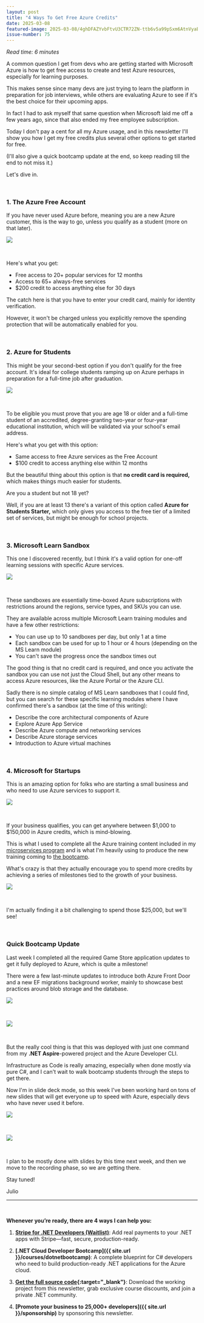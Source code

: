 ```yaml
---
layout: post
title: "4 Ways To Get Free Azure Credits"
date: 2025-03-08
featured-image: 2025-03-08/4ghDFAZYvbFtvU3CTR72ZN-ttb6v5a99pSxm6AtnVyaEc.jpeg
issue-number: 75
---
```


*Read time: 6 minutes*
​

A common question I get from devs who are getting started with Microsoft Azure is how to get free access to create and test Azure resources, especially for learning purposes.

This makes sense since many devs are just trying to learn the platform in preparation for job interviews, while others are evaluating Azure to see if it's the best choice for their upcoming apps.

In fact I had to ask myself that same question when Microsoft laid me off a few years ago, since that also ended my free employee subscription.

Today I don't pay a cent for all my Azure usage, and in this newsletter I'll show you how I get my free credits plus several other options to get started for free.

(I'll also give a quick bootcamp update at the end, so keep reading till the end to not miss it.)

Let's dive in.

​

### **1. The Azure Free Account**
If you have never used Azure before, meaning you are a new Azure customer, this is the way to go, unless you qualify as a student (more on that later).


![](/assets/images/2025-03-08/4ghDFAZYvbFtvU3CTR72ZN-jujH9CfZna8tZ1MC7eaiRt.jpeg)

​

Here's what you get:

*   <span>Free access to 20+ popular services for 12 months</span>
*   <span>Access to 65+ always-free services</span>
*   <span>$200 credit to access anything else for 30 days</span>

The catch here is that you have to enter your credit card, mainly for identity verification. 

However, it won't be charged unless you explicitly remove the spending protection that will be automatically enabled for you.

​

### **2. Azure for Students**
This might be your second-best option if you don't qualify for the free account. It's ideal for college students ramping up on Azure perhaps in preparation for a full-time job after graduation.


![](/assets/images/2025-03-08/4ghDFAZYvbFtvU3CTR72ZN-pAxLJXNXtC3NExpvNPkC9r.jpeg)

​

To be eligible you must prove that you are age 18 or older and a full-time student of an accredited, degree-granting two-year or four-year educational institution, which will be validated via your school's email address.

Here's what you get with this option:

*   <span>Same access to free Azure services as the Free Account</span>
*   <span>$100 credit to access anything else within 12 months</span>

But the beautiful thing about this option is that **no credit card is required,** which makes things much easier for students.

Are you a student but not 18 yet? 

Well, if you are at least 13 there's a variant of this option called **Azure for Students Starter,** which only gives you access to the free tier of a limited set of services, but might be enough for school projects.

​

### **3. Microsoft Learn Sandbox**
This one I discovered recently, but I think it's a valid option for one-off learning sessions with specific Azure services.


![](/assets/images/2025-03-08/4ghDFAZYvbFtvU3CTR72ZN-v3WrJVaKW9kb2LtzNnnYA5.jpeg)

​

These sandboxes are essentially time-boxed Azure subscriptions with restrictions around the regions, service types, and SKUs you can use. 

They are available across multiple Microsoft Learn training modules and have a few other restrictions:

*   <span>You can use up to 10 sandboxes per day, but only 1 at a time</span>
*   <span>Each sandbox can be used for up to 1 hour or 4 hours (depending on the MS Learn module)</span>
*   <span>You can't save the progress once the sandbox times out</span>

The good thing is that no credit card is required, and once you activate the sandbox you can use not just the Cloud Shell, but any other means to access Azure resources, like the Azure Portal or the Azure CLI.

Sadly there is no simple catalog of MS Learn sandboxes that I could find, but you can search for these specific learning modules where I have confirmed there's a sandbox (at the time of this writing):

*   <span>Describe the core architectural components of Azure</span>
*   <span>Explore Azure App Service</span>
*   <span>Describe Azure compute and networking services</span>
*   <span>Describe Azure storage services</span>
*   <span>Introduction to Azure virtual machines</span>

​

### **4. Microsoft for Startups**
This is an amazing option for folks who are starting a small business and who need to use Azure services to support it.


![](/assets/images/2025-03-08/4ghDFAZYvbFtvU3CTR72ZN-4h8nXjcC6coUdbgUbUVdaF.jpeg)

​

If your business qualifies, you can get anywhere between $1,000 to $150,000 in Azure credits, which is mind-blowing.

This is what I used to complete all the Azure training content included in my [microservices program](https://dotnetmicroservices.com) and is what I'm heavily using to produce the new training coming to [the bootcamp](https://juliocasal.com/courses/dotnetbootcamp).

What's crazy is that they actually encourage you to spend more credits by achieving a series of milestones tied to the growth of your business. 


![](/assets/images/2025-03-08/4ghDFAZYvbFtvU3CTR72ZN-ttb6v5a99pSxm6AtnVyaEc.jpeg)

​

I'm actually finding it a bit challenging to spend those $25,000, but we'll see!

​

### **Quick Bootcamp Update**
Last week I completed all the required Game Store application updates to get it fully deployed to Azure, which is quite a milestone! 

There were a few last-minute updates to introduce both Azure Front Door and a new EF migrations background worker, mainly to showcase best practices around blob storage and the database.


![](/assets/images/2025-03-08/4ghDFAZYvbFtvU3CTR72ZN-qurWyJ8GGYbFjToULZiMza.jpeg)

​


![](/assets/images/2025-03-08/4ghDFAZYvbFtvU3CTR72ZN-aaUhCXk6JzwpD4VYx8aCFK.jpeg)

​

But the really cool thing is that this was deployed with just one command from my **.NET Aspire**-powered project and the Azure Developer CLI. 

Infrastructure as Code is really amazing, especially when done mostly via pure C#, and I can't wait to walk bootcamp students through the steps to get there.

Now I'm in slide deck mode, so this week I've been working hard on tons of new slides that will get everyone up to speed with Azure, especially devs who have never used it before.


![](/assets/images/2025-03-08/4ghDFAZYvbFtvU3CTR72ZN-asmc9zW4tivQ151kuSiCpu.jpeg)

​


![](/assets/images/2025-03-08/4ghDFAZYvbFtvU3CTR72ZN-9mPioHYdVpGc7LpDQ8p67C.jpeg)

​

I plan to be mostly done with slides by this time next week, and then we move to the recording phase, so we are getting there.

Stay tuned!

Julio

---

<br/>

**Whenever you’re ready, there are 4 ways I can help you:**

1. **[​Stripe for .NET Developers (Waitlist)​](https://go.dotnetacademy.io/stripe-waitlist)**: Add real payments to your .NET apps with Stripe—fast, secure, production-ready.

2. **[.NET Cloud Developer Bootcamp]({{ site.url }}/courses/dotnetbootcamp)**: A complete blueprint for C# developers who need to build production-ready .NET applications for the Azure cloud.

3. **​[​Get the full source code](https://www.patreon.com/juliocasal){:target="_blank"}**: Download the working project from this newsletter, grab exclusive course discounts, and join a private .NET community.

4. **[Promote your business to 25,000+ developers]({{ site.url }}/sponsorship)** by sponsoring this newsletter.
